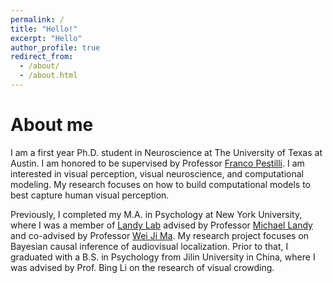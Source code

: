 ```yaml
---
permalink: /
title: "Hello!"
excerpt: "Hello"
author_profile: true
redirect_from: 
  - /about/
  - /about.html
---
```



About me
======
I am a first year Ph.D. student in Neuroscience at The University of Texas at Austin. I am honored to be supervised by Professor [Franco Pestilli](https://liberalarts.utexas.edu/psychology/faculty/fp4834). I am interested in visual perception, visual neuroscience, and computational modeling. My research focuses on how to build computational models to best capture human visual perception.

Previously, I completed my M.A. in Psychology at New York University, where I was a member of [Landy Lab](http://wp.nyu.edu/landylab) advised by Professor [Michael Landy](https://as.nyu.edu/faculty/michael-s-landy.html) and co-advised by Professor [Wei Ji Ma](https://as.nyu.edu/faculty/weiji-ma.html). My research project focuses on Bayesian causal inference of audiovisual localization. Prior to that, I graduated with a B.S. in Psychology from Jilin University in China, where I was advised by Prof. Bing Li on the research of visual crowding.
